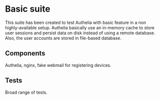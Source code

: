 # Basic suite

This suite has been created to test Authelia with basic feature in a non highly-available setup.
Authelia basically use an in-memory cache to store user sessions and persist data on disk instead
of using a remote database. Also, the user accounts are stored in file-based database.

## Components

Authelia, nginx, fake webmail for registering devices.

## Tests

Broad range of tests.